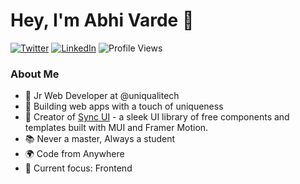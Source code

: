 <div>

# Hey, I'm Abhi Varde 👋

<a href="https://twitter.com/varde_abhi" target="__blank"><img src="https://img.shields.io/twitter/follow/abhivarde?style=social" alt="Twitter"></a>
<a href="https://www.linkedin.com/in/abhi-varde-6634551b1/" target="_blank"><img src="https://img.shields.io/badge/LinkedIn-%230077B5.svg?&style=flat-square&logo=linkedin&logoColor=white" alt="LinkedIn"></a> <img src="https://komarev.com/ghpvc/?username=AbhiVarde&style=flat-square&color=brightgreen&label=Profile%20Views" alt="Profile Views" />

</div>

### About Me

- 💼 Jr Web Developer at @uniqualitech  
- 🚀 Building web apps with a touch of uniqueness  
- 🧩 Creator of [Sync UI](https://syncui.design) - a sleek UI library of free components and templates built with MUI and Framer Motion.
- 📚 Never a master, Always a student  
- 🌍 Code from Anywhere  
- 🎯 Current focus: Frontend  

